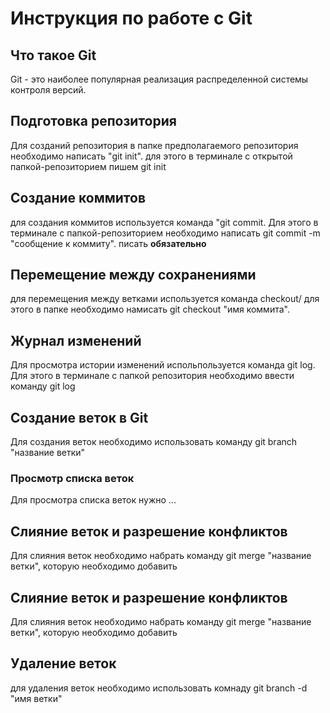 # Инструкция по работе с Git

## Что такое Git
Git - это наиболее популярная реализация распределенной системы контроля версий.
## Подготовка репозитория
Для созданий репозитория в папке предполагаемого репозитория 
необходимо написать "git init".
для этого в терминале с открытой папкой-репозиторием пишем git init
## Создание коммитов
для создания коммитов используется команда "git commit. 
Для этого в терминале с папкой-репозиторием необходимо написать git commit -m "сообщение к коммиту". писать **обязательно**
## Перемещение между сохранениями
для перемещения между ветками используется команда checkout/ для этого в папке необходимо намисать git checkout "имя коммита".
## Журнал изменений
Для просмотра истории изменений испольпользуется команда git log. 
Для этого в терминале с папкой репозитория необходимо ввести команду git log
## Создание веток в Git
Для создания веток необходимо использовать команду git branch "название ветки"
### Просмотр списка веток
Для просмотра списка веток нужно ...
## Слияние веток и разрешение конфликтов
Для слияния веток необходимо набрать команду git merge "название ветки", которую необходимо добавить
## Слияние веток и разрешение конфликтов
Для слияния веток необходимо набрать команду git merge "название ветки", которую необходимо добавить
## Удаление веток 
для удаления веток необходимо использовать комнаду git branch -d "имя ветки"
